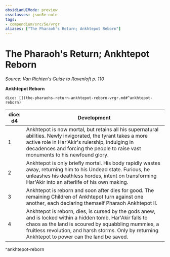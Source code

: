 ```yaml
---
obsidianUIMode: preview
cssclasses: json5e-note
tags:
- compendium/src/5e/vrgr
aliases: ["The Pharaoh's Return; Ankhtepot Reborn"]
---
```

# The Pharaoh's Return; Ankhtepot Reborn
*Source: Van Richten's Guide to Ravenloft p. 110* 

**Ankhtepot Reborn**

`dice: [](the-pharaohs-return-ankhtepot-reborn-vrgr.md#^ankhtepot-reborn)`

| dice: d4 | Development |
|----------|-------------|
| 1 | Ankhtepot is now mortal, but retains all his supernatural abilities. Newly invigorated, the tyrant takes a more active role in Har'Akir's rulership, indulging in decadences and forcing the people to raise vast monuments to his newfound glory. |
| 2 | Ankhtepot is only briefly mortal. His body rapidly wastes away, returning him to his Undead state. Furious, he unleashes his deathless hordes, intent on transforming Har'Akir into an afterlife of his own making. |
| 3 | Ankhtepot is reborn and soon after dies for good. The remaining Children of Ankhtepot turn against one another, each declaring themself Pharaoh Ankhtepot II. |
| 4 | Ankhtepot is reborn, dies, is cursed by the gods anew, and is locked within a hidden tomb. Har'Akir falls to chaos as the land is scoured by squabbling mummies, a fruitless revolution, and harsh storms. Only by returning Ankhtepot to power can the land be saved. |
^ankhtepot-reborn